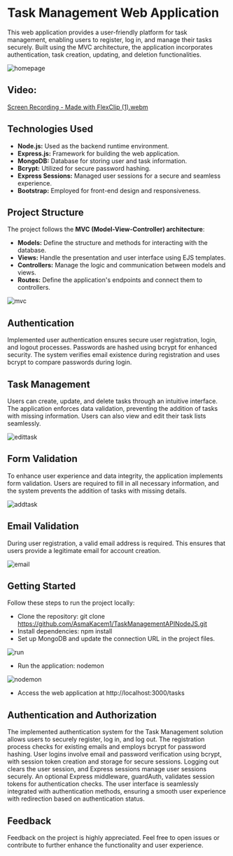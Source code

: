 # Task Management Web Application

This web application provides a user-friendly platform for task management, enabling users to register, log in, and manage their tasks securely. Built using the MVC architecture, the application incorporates authentication, task creation, updating, and deletion functionalities.

![homepage](https://github.com/AsmaKacem1/TaskManagementAPINodeJS/assets/73066984/3277ca4e-7963-4c63-a731-edfad5a76164)

## Video:

[Screen Recording - Made with FlexClip (1).webm](https://github.com/AsmaKacem1/TaskManagementAPINodeJS/assets/73066984/359885b4-307c-4190-acec-612a0f8e6dd3)

## Technologies Used
- **Node.js:** Used as the backend runtime environment.
- **Express.js:** Framework for building the web application.
- **MongoDB:** Database for storing user and task information.
- **Bcrypt:** Utilized for secure password hashing.
- **Express Sessions:** Managed user sessions for a secure and seamless experience.
- **Bootstrap:** Employed for front-end design and responsiveness.

## Project Structure
The project follows the **MVC (Model-View-Controller) architecture**:

- **Models:** Define the structure and methods for interacting with the database.
- **Views:** Handle the presentation and user interface using EJS templates.
- **Controllers:** Manage the logic and communication between models and views.
- **Routes:** Define the application's endpoints and connect them to controllers.

![mvc](https://github.com/AsmaKacem1/TaskManagementAPINodeJS/assets/73066984/6a20f67d-ded6-4391-9321-f34698725d74)

## Authentication
Implemented user authentication ensures secure user registration, login, and logout processes. Passwords are hashed using bcrypt for enhanced security. The system verifies email existence during registration and uses bcrypt to compare passwords during login.

## Task Management
Users can create, update, and delete tasks through an intuitive interface. The application enforces data validation, preventing the addition of tasks with missing information. Users can also view and edit their task lists seamlessly.

![edittask](https://github.com/AsmaKacem1/TaskManagementAPINodeJS/assets/73066984/5a6f626c-6581-4e27-b70e-db7eef1fd080)

## Form Validation
To enhance user experience and data integrity, the application implements form validation. Users are required to fill in all necessary information, and the system prevents the addition of tasks with missing details.

![addtask](https://github.com/AsmaKacem1/TaskManagementAPINodeJS/assets/73066984/e5f65d4b-e733-405d-8464-19b98d117a6b)

## Email Validation
During user registration, a valid email address is required. This ensures that users provide a legitimate email for account creation.

![email](https://github.com/AsmaKacem1/TaskManagementAPINodeJS/assets/73066984/fea4febd-321e-4580-b87d-395440ba121b)

## Getting Started
Follow these steps to run the project locally:

- Clone the repository: git clone https://github.com/AsmaKacem1/TaskManagementAPINodeJS.git
- Install dependencies: npm install
- Set up MongoDB and update the connection URL in the project files.

![run](https://github.com/AsmaKacem1/TaskManagementAPINodeJS/assets/73066984/c739cef7-76cb-4ac8-838d-7de416837747)

- Run the application: nodemon

![nodemon](https://github.com/AsmaKacem1/TaskManagementAPINodeJS/assets/73066984/7fb5bb97-2e25-4608-8e06-50a21b662733)

- Access the web application at http://localhost:3000/tasks

## Authentication and Authorization
The implemented authentication system for the Task Management solution allows users to securely register, log in, and log out. The registration process checks for existing emails and employs bcrypt for password hashing. User logins involve email and password verification using bcrypt, with session token creation and storage for secure sessions. Logging out clears the user session, and Express sessions manage user sessions securely. An optional Express middleware, guardAuth, validates session tokens for authentication checks. The user interface is seamlessly integrated with authentication methods, ensuring a smooth user experience with redirection based on authentication status.

## Feedback
Feedback on the project is highly appreciated. Feel free to open issues or contribute to further enhance the functionality and user experience.

